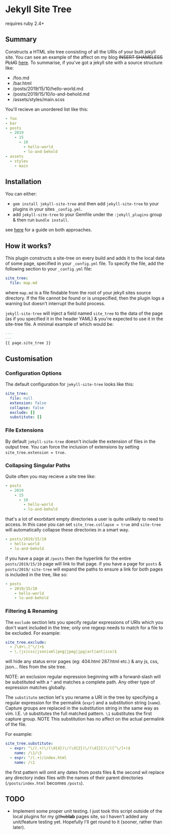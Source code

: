 # Jekyll Site Tree

requires ruby 2.4+

## Summary
Constructs a HTML site tree consisting of all the URIs of your built jekyll site. You can see an
example of the affect on my blog ~~INSERT SHAMELESS PLUG~~ [here](https://mohkale.gitlab.io/map).
To summarise, if you've got a jekyll site with a source structure like:

- /foo.md
- /bar.html
- /posts/2019/15/10/hello-world.md
- /posts/2019/15/10/lo-and-behold.md
- /assets/styles/main.scss

You'll recieve an unordered list like this:

```yaml
- foo
- bar
- posts
  - 2019
    - 15
      - 10
        - hello-world
        - lo-and-behold
- assets
  - styles
    - main
```

## Installation
You can either:
* `gem install jekyll-site-tree` and then add `jekyll-site-tree` to your plugins in your sites `_config.yml`.
* add `jekyll-site-tree` to your Gemfile under the `:jekyll_plugins` group & then run `bundle install`.

see [here](https://jekyllrb.com/docs/plugins/installation/) for a guide on both approaches.

## How it works?
This plugin constructs a site-tree on every build and adds it to the local data of some page,
specified in your `_config.yml` file. To specify the file, add the following section to your
`_config.yml` file:

```yaml
site_tree:
  file: map.md
```

where `map.md` is a file findable from the root of your jekyll sites source directory.
If the file cannot be found or is unspecified, then the plugin logs a warning but doesn't
interrupt the build process.

`jekyll-site-tree` will inject a field named `site_tree` to the data of the page (as if you
specified it in the header YAML) & you're expected to use it in the site-tree file. A minimal
example of which would be:

```markdown
---
---
{{ page.site_tree }}

```

## Customisation
### Configuration Options
The default configuration for `jekyll-site-tree` looks like this:

```yaml
site_tree:
  file: null
  extension: false
  collapse: false
  exclude: []
  substitute: []
```

### File Extensions
By default `jekyll-site-tree` doesn't include the extension of files in the output tree.
You can force the inclusion of extensions by setting `site_tree.extension = true`.

### Collapsing Singular Paths
Quite often you may recieve a site tree like:

```yaml
- posts
  - 2019
    - 15
      - 10
        - hello-world
        - lo-and-behold
```

that's a lot of exorbitant empty directories a user is quite unlikely to need to
access. In this case you can set `site_tree.collapse = true` and `site-tree` will
automatically collapse these directories in a smart way.

```yaml
- posts/2019/15/10
  - hello-world
  - lo-and-behold
```

if you have a page at `/posts` then the hyperlink for the entire `posts/2019/15/10` page
will link to that page. if you have a page for `posts` & `posts/2019/` `site-tree` will
expand the paths to ensure a link for both pages is included in the tree, like so:

```yaml
- posts
  - 2019/15/10
    - hello-world
    - lo-and-behold
```

### Filtering & Renaming
The `exclude` section lets you specify regular expressions of URIs which you don't want
included in the tree; only one regexp needs to match for a file to be excluded. For example:

```yaml
site_tree.exclude:
  - /\d+\.[^\/]+$
  - \.(js|css|json|xml|png|jpeg|jpg|art|ant|ico)$
```

will hide any status error pages (eg: 404.html 287.html etc.) & any js, css, json... files
from the site tree.

NOTE: an exclusion regular expression beginning with a forward-slash will be substituted with a `^`
      and matches a complete path. Any other type of expression matches globally.

The `substitute` section let's you rename a URI in the tree by specifying a regular expression for the
permalink (`expr`) and a substitution string (`name`). Capture groups are replaced in the substitution
string in the same way as vim. I.E. `\0` substitutes the full matched pattern. `\1` substitutes the
first capture group. NOTE This substitution has no affect on the actual permalink of the file.

For example:

```yaml
site_tree.substitute:
  - expr: ^\/(.+)\/(\d{4})\/(\d{2})\/(\d{2})\/([^\/]+)$
    name: /\1/\5
  - expr: ^/(.+)/index.html
    name: /\1
```

the first pattern will omit any dates from posts files & the second wil replace any directory index files with the names of their parent directories (`/posts/index.html` becomes `/posts`).

## TODO
* Implement some proper unit testing. I just took this script outside of the local plugins for my git~~hub~~**lab** pages site, so I haven't added any unit/feature testing yet. Hopefully I'll get round to it (sooner, rather than later).
